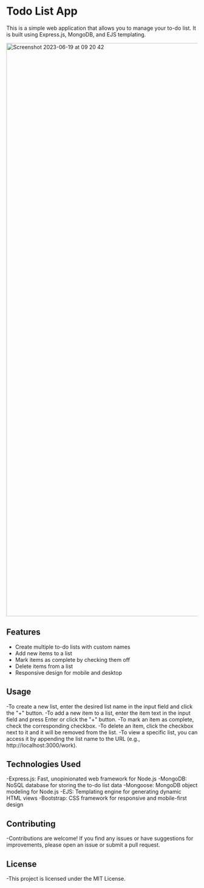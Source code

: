 # Todo List App

This is a simple web application that allows you to manage your to-do list. It is built using Express.js, MongoDB, and EJS templating.

<img width="1509" alt="Screenshot 2023-06-19 at 09 20 42" src="https://github.com/omerkaaratas/todolist-v2/assets/118741717/6cfefc14-da34-4271-91d2-d21478b2e424">

## Features

- Create multiple to-do lists with custom names
- Add new items to a list
- Mark items as complete by checking them off
- Delete items from a list
- Responsive design for mobile and desktop


## Usage

-To create a new list, enter the desired list name in the input field and click the "+" button.
-To add a new item to a list, enter the item text in the input field and press Enter or click the "+" button.
-To mark an item as complete, check the corresponding checkbox.
-To delete an item, click the checkbox next to it and it will be removed from the list.
-To view a specific list, you can access it by appending the list name to the URL (e.g., http://localhost:3000/work).

## Technologies Used
-Express.js: Fast, unopinionated web framework for Node.js
-MongoDB: NoSQL database for storing the to-do list data
-Mongoose: MongoDB object modeling for Node.js
-EJS: Templating engine for generating dynamic HTML views
-Bootstrap: CSS framework for responsive and mobile-first design

## Contributing
-Contributions are welcome! If you find any issues or have suggestions for improvements, please open an issue or submit a pull request.

## License
-This project is licensed under the MIT License.

